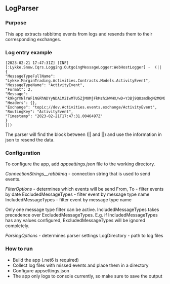 ## LogParser

### Purpose

This app extracts rabbitmq events from logs and resends them to their corresponding exchanges.

### Log entry example

```
[2023-02-21 17:47:31Z] [INF] [:Lykke.Snow.Cqrs.Logging.OutgoingMessageLogger:WebHostLogger] -  (||
{
"MessageTypeFullName": "Lykke.MarginTrading.Activities.Contracts.Models.ActivityEvent",
"MessageTypeName": "ActivityEvent",
"Format": 2,
"Message": "k9kgYmNlYWFiNGRhNDYyNDA1M2IwMTU5ZjM0MjFkMzhiNWHX/wD+Y3Bj9QOzmdkgM2M0MDA2MTE3OTg5NGRlYzgzNzEwOTYyOTA3ZmE5YzWoQUEyMDIwMDKgqi02MDM1MDc5NzDX/wD8loBj9QOzBs0XepOoZGVuaW5nMDGoQUEyMDIwMDKqLTYwMzUwNzk3MJA=",
"Headers": {},
"Exchange": "topic://dev.Activities.events.exchange/ActivityEvent",
"RoutingKey": "ActivityEvent",
"Timestamp": "2023-02-21T17:47:31.0046497Z"
}
||)
```

The parser will find the block between (|| and ||) and use the information in json to resend the data.

### Configuration

To configure the app, add *appsettings.json* file to the working directory.

*ConnectionStrings__rabbitmq* - connection string that is used to send events.

*FilterOptions* - determines which events will be send
From, To - filter events by date
ExcludedMessageTypes - filter event by message type name
IncludedMessageTypes - filter event by message type name

Only one message type filter can be active. IncludedMessageTypes takes precedence over ExcludedMessageTypes.
E.g. if IncludedMessageTypes has any values configured, ExcludedMessageTypes will be ignored completely.


*ParsingOptions* - determines parser settings
LogDirectory - path to log files


### How to run

- Build the app (.net6 is required)
- Collect log files with missed events and place them in a directory
- Configure appsettings.json
- The app only logs to console currently, so make sure to save the output 